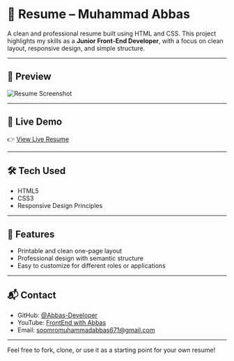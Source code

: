 # 🧾 Resume – Muhammad Abbas

A clean and professional resume built using HTML and CSS. This project highlights my skills as a **Junior Front-End Developer**, with a focus on clean layout, responsive design, and simple structure.

---

## 📸 Preview

![Resume Screenshot](<img width="1495" height="857" alt="Screenshot (762)" src="https://github.com/user-attachments/assets/7e34bfed-762d-47ed-82e9-d8e4f1e22a1f" />
)

---

## 🔗 Live Demo

👉 [View Live Resume](https://abbas-devloper.github.io/Resume/)

---

## 🛠️ Tech Used

- HTML5  
- CSS3  
- Responsive Design Principles

---

## 📄 Features

- Printable and clean one-page layout  
- Professional design with semantic structure  
- Easy to customize for different roles or applications

---

## 📬 Contact

- GitHub: [@Abbas-Developer](https://github.com/Abbas-Devloper)  
- YouTube: [FrontEnd with Abbas](#)  
- Email: soomromuhammadabbas671@gmail.com  

---

Feel free to fork, clone, or use it as a starting point for your own resume!
